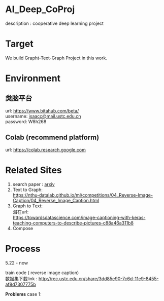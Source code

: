 # AI_Deep_CoProj
description : cooperative deep learning project

# Target

We build Grapht-Text-Graph Project in this work.

# Environment

## 类脑平台
url: https://www.bitahub.com/beta/  
username: isaacc@mail.ustc.edu.cn  
password: W8h268

## Colab (recommend platform)
url: https://colab.research.google.com

# Related Sites

1. search paper : [arxiv](https://arxiv.org/list/cs/recent)
2. Text to Graph:  
https://nthu-datalab.github.io/ml/competitions/04_Reverse-Image-Caption/04_Reverse_Image_Caption.html
3. Graph to Text:  
潜在url:  
https://towardsdatascience.com/image-captioning-with-keras-teaching-computers-to-describe-pictures-c88a46a311b8
4. Compose

# Process

5.22 - now

  train code ( reverse image caption)  
  数据集下载link : http://rec.ustc.edu.cn/share/3dd85e90-7c6d-11e9-8455-af8d7307775b
  
  **Problems**
    case 1:
